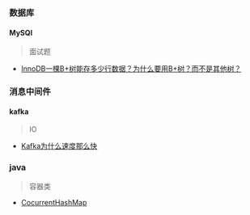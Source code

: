 ### 数据库
#### MySQl
> 面试题
- [InnoDB一棵B+树能存多少行数据？为什么要用B+树？而不是其他树？](db/mysql/面试题.md)

### 消息中间件
#### kafka
> IO
- [Kafka为什么速度那么快](https://mp.weixin.qq.com/s/B0RjuajTKe94iz6FCRn1Fw)

### java
> 容器类
- [CocurrentHashMap](langage/java/java基础/容器类/ConcurrentMap.md)